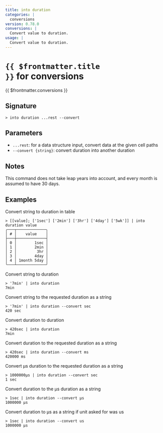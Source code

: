 ```yaml
---
title: into duration
categories: |
  conversions
version: 0.78.0
conversions: |
  Convert value to duration.
usage: |
  Convert value to duration.
---
```


# <code>{{ $frontmatter.title }}</code> for conversions

<div class='command-title'>{{ $frontmatter.conversions }}</div>

## Signature

```> into duration ...rest --convert```

## Parameters

 -  `...rest`: for a data structure input, convert data at the given cell paths
 -  `--convert {string}`: convert duration into another duration

## Notes
This command does not take leap years into account, and every month is assumed to have 30 days.
## Examples

Convert string to duration in table
```shell
> [[value]; ['1sec'] ['2min'] ['3hr'] ['4day'] ['5wk']] | into duration value
╭───┬─────────────╮
│ # │    value    │
├───┼─────────────┤
│ 0 │        1sec │
│ 1 │        2min │
│ 2 │         3hr │
│ 3 │        4day │
│ 4 │ 1month 5day │
╰───┴─────────────╯

```

Convert string to duration
```shell
> '7min' | into duration
7min
```

Convert string to the requested duration as a string
```shell
> '7min' | into duration --convert sec
420 sec
```

Convert duration to duration
```shell
> 420sec | into duration
7min
```

Convert duration to the requested duration as a string
```shell
> 420sec | into duration --convert ms
420000 ms
```

Convert µs duration to the requested duration as a string
```shell
> 1000000µs | into duration --convert sec
1 sec
```

Convert duration to the µs duration as a string
```shell
> 1sec | into duration --convert µs
1000000 µs
```

Convert duration to µs as a string if unit asked for was us
```shell
> 1sec | into duration --convert us
1000000 µs
```
